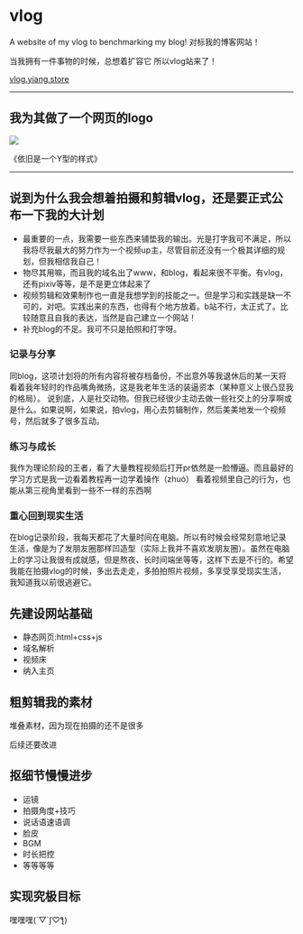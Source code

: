# vlog
A website of my vlog to benchmarking my blog!
对标我的博客网站！

当我拥有一件事物的时候，总想着扩容它
所以vlog站来了！

<a href="http://vlog.yiang.store">vlog.yiang.store</a>

---
## 我为其做了一个网页的logo

<img src="https://cdn.jsdelivr.net/gh/hhy-2021/img/Yiang202110240056420.png"/>

《依旧是一个Y型的样式》

---
## 说到为什么我会想着拍摄和剪辑vlog，还是要正式公布一下我的大计划

- 最重要的一点，我需要一些东西来铺垫我的输出。光是打字我可不满足，所以我将尽我最大的努力作为一个视频up主，尽管目前还没有一个极其详细的规划，但我相信我自己！
- 物尽其用嘛，而且我的域名出了www，和blog，看起来很不平衡。有vlog，还有pixiv等等，是不是更立体起来了
- 视频剪辑和效果制作也一直是我想学到的技能之一。但是学习和实践是缺一不可的，对吧。实践出来的东西，也得有个地方放着。b站不行，太正式了。比较随意且自我的表达，当然是自己建立一个网站！
- 补充blog的不足。我可不只是拍照和打字呀。

### 记录与分享
同blog，这项计划将的所有内容将被存档备份，不出意外等我退休后的某一天将看着我年轻时的作品嘴角微扬，这是我老年生活的装逼资本（某种意义上很凸显我的格局）。
说到底，人是社交动物。但我已经很少主动去做一些社交上的分享啊或是什么。如果说啊，如果说，拍vlog，用心去剪辑制作，然后美美地发一个视频号，然后就多了很多互动。

### 练习与成长
我作为理论阶段的王者，看了大量教程视频后打开pr依然是一脸懵逼。而且最好的学习方式是我一边看着教程再一边学着操作（zhuó）
看着视频里自己的行为，也能从第三视角里看到一些不一样的东西啊

### 重心回到现实生活
在blog记录阶段，我每天都花了大量时间在电脑。所以有时候会经常刻意地记录生活，像是为了发朋友圈那样凹造型（实际上我并不喜欢发朋友圈）。虽然在电脑上的学习让我很有成就感，但是熬夜、长时间端坐等等，这样下去是不行的。希望我能在拍摄vlog的时候，多出去走走，多拍拍照片视频，多享受享受现实生活，我知道我以前很逃避它。

## 先建设网站基础
- 静态网页:html+css+js
- 域名解析
- 视频床
- 纳入主页

## 粗剪辑我的素材
堆叠素材，因为现在拍摄的还不是很多

后续还要改进
## 抠细节慢慢进步
- 运镜
- 拍摄角度+技巧
- 说话语速语调
- 脸皮
- BGM
- 时长把控
- 等等等等

## 实现究极目标
嘿嘿嘿(´▽`ʃ♡ƪ)
